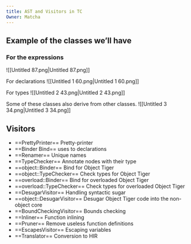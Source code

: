 ```yaml
---
title: AST and Visitors in TC
Owner: Matcha
---
```

## Example of the classes we’ll have
### For the expressions
![[Untitled 87.png|Untitled 87.png]]

For declarations
![[Untitled 1 60.png|Untitled 1 60.png]]

For types
![[Untitled 2 43.png|Untitled 2 43.png]]

Some of these classes also derive from other classes.
![[Untitled 3 34.png|Untitled 3 34.png]]

  
  
## Visitors
- ==PrettyPrinter== Pretty-printer
- ==Binder Bind== uses to declarations
- ==Renamer== Unique names
- ==TypeChecker== Annotate nodes with their type
- ==object::Binder== Bind for Object Tiger
- ==object::TypeChecker== Check types for Object Tiger
- ==overload::Binder== Bind for overloaded Object Tiger
- ==overload::TypeChecker== Check types for overloaded Object Tiger
- ==DesugarVisitor== Handling syntactic sugar
- ==object::DesugarVisitor== Desugar Object Tiger code into the non-object core
- ==BoundCheckingVisitor== Bounds checking
- ==Inliner== Function inlining
- ==Pruner== Remove useless function definitions
- ==EscapesVisitor== Escaping variables
- ==Translator== Conversion to HIR